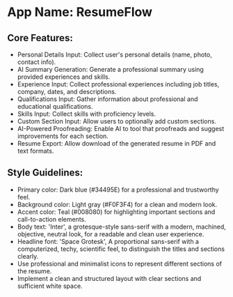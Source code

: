 # **App Name**: ResumeFlow

## Core Features:

- Personal Details Input: Collect user's personal details (name, photo, contact info).
- AI Summary Generation: Generate a professional summary using provided experiences and skills.
- Experience Input: Collect professional experiences including job titles, company, dates, and descriptions.
- Qualifications Input: Gather information about professional and educational qualifications.
- Skills Input: Collect skills with proficiency levels.
- Custom Section Input: Allow users to optionally add custom sections.
- AI-Powered Proofreading: Enable AI to tool that proofreads and suggest improvements for each section.
- Resume Export: Allow download of the generated resume in PDF and text formats.

## Style Guidelines:

- Primary color: Dark blue (#34495E) for a professional and trustworthy feel.
- Background color: Light gray (#F0F3F4) for a clean and modern look.
- Accent color: Teal (#008080) for highlighting important sections and call-to-action elements.
- Body text: 'Inter', a grotesque-style sans-serif with a modern, machined, objective, neutral look, for a readable and clean user experience.
- Headline font: 'Space Grotesk', A proportional sans-serif with a computerized, techy, scientific feel, to distinguish the titles and sections clearly.
- Use professional and minimalist icons to represent different sections of the resume.
- Implement a clean and structured layout with clear sections and sufficient white space.